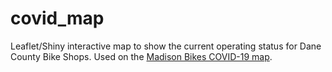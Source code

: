 # covid_map

Leaflet/Shiny interactive map to show the current operating status for Dane County Bike Shops. Used on the [Madison Bikes COVID-19 map](https://www.madisonbikes.org/bike_shop_status). 
